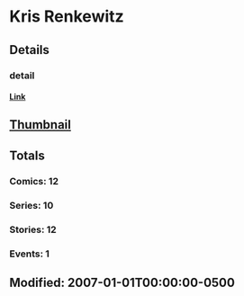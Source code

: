 # Kris  Renkewitz 
## Details
### detail
#### [Link](http://marvel.com/comics/creators/3782/kris_renkewitz?utm_campaign=apiRef&utm_source=225578a89fc76f3d20fbffda5d17a88d)
## [Thumbnail](http://i.annihil.us/u/prod/marvel/i/mg/b/40/image_not_available.jpg)
## Totals
### Comics: 12
### Series: 10
### Stories: 12
### Events: 1
## Modified: 2007-01-01T00:00:00-0500